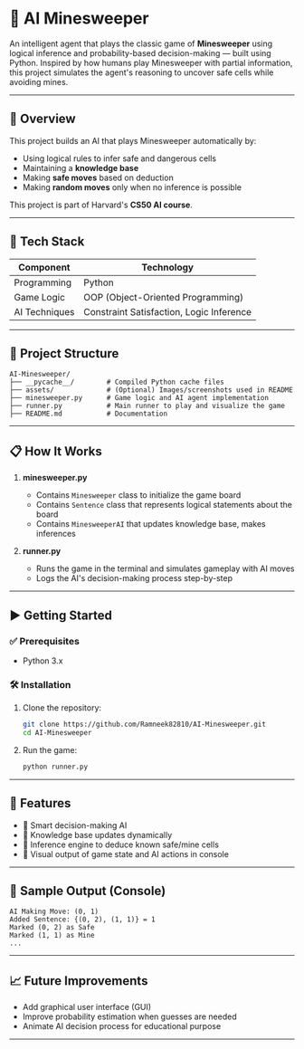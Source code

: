 # 🧠 AI Minesweeper

An intelligent agent that plays the classic game of **Minesweeper** using logical inference and probability-based decision-making — built using Python. Inspired by how humans play Minesweeper with partial information, this project simulates the agent's reasoning to uncover safe cells while avoiding mines.

---

## 📌 Overview

This project builds an AI that plays Minesweeper automatically by:

- Using logical rules to infer safe and dangerous cells
- Maintaining a **knowledge base**
- Making **safe moves** based on deduction
- Making **random moves** only when no inference is possible

This project is part of Harvard's **CS50 AI course**.

---

## 🧠 Tech Stack

| Component     | Technology |
|---------------|------------|
| Programming   | Python     |
| Game Logic    | OOP (Object-Oriented Programming) |
| AI Techniques | Constraint Satisfaction, Logic Inference |

---

## 📁 Project Structure

```
AI-Minesweeper/
├── __pycache__/        # Compiled Python cache files
├── assets/             # (Optional) Images/screenshots used in README
├── minesweeper.py      # Game logic and AI agent implementation
├── runner.py           # Main runner to play and visualize the game
├── README.md           # Documentation
```

---

## 📋 How It Works

1. **minesweeper.py**  
   - Contains `Minesweeper` class to initialize the game board  
   - Contains `Sentence` class that represents logical statements about the board  
   - Contains `MinesweeperAI` that updates knowledge base, makes inferences

2. **runner.py**  
   - Runs the game in the terminal and simulates gameplay with AI moves  
   - Logs the AI's decision-making process step-by-step

---

## ▶️ Getting Started

### ✅ Prerequisites
- Python 3.x

### 🛠 Installation

1. Clone the repository:
   ```bash
   git clone https://github.com/Ramneek82810/AI-Minesweeper.git
   cd AI-Minesweeper
   ```

2. Run the game:
   ```bash
   python runner.py
   ```

---

## 🎯 Features

- 🤖 Smart decision-making AI
- 🔁 Knowledge base updates dynamically
- 🧠 Inference engine to deduce known safe/mine cells
- 🧪 Visual output of game state and AI actions in console

---

## 🧪 Sample Output (Console)

```plaintext
AI Making Move: (0, 1)
Added Sentence: {(0, 2), (1, 1)} = 1
Marked (0, 2) as Safe
Marked (1, 1) as Mine
...
```

---

## 📈 Future Improvements

- Add graphical user interface (GUI)
- Improve probability estimation when guesses are needed
- Animate AI decision process for educational purpose

---

